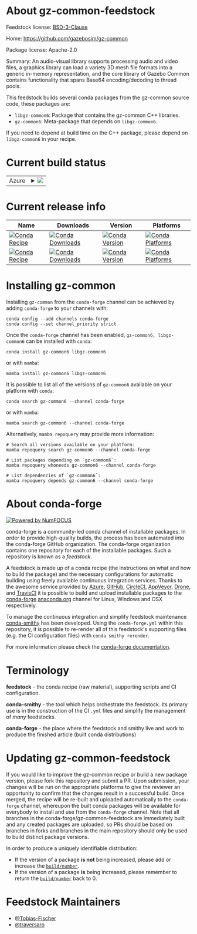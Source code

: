 About gz-common-feedstock
=========================

Feedstock license: [BSD-3-Clause](https://github.com/conda-forge/gz-common-feedstock/blob/main/LICENSE.txt)

Home: https://github.com/gazebosim/gz-common

Package license: Apache-2.0

Summary: An audio-visual library supports processing audio and video files, a graphics library can load a variety 3D mesh file formats into a generic in-memory representation, and the core library of Gazebo Common contains functionality that spans Base64 encoding/decoding to thread pools.

This feedstock builds several conda packages from the gz-common source code, these packages are:
* `libgz-common6`: Package that contains the gz-common C++ libraries.
* `gz-common6`: Meta-package that depends on `libgz-common6`.

If you need to depend at build time on the C++ package, please depend on `libgz-common6` in your recipe.


Current build status
====================


<table>
    
  <tr>
    <td>Azure</td>
    <td>
      <details>
        <summary>
          <a href="https://dev.azure.com/conda-forge/feedstock-builds/_build/latest?definitionId=17565&branchName=main">
            <img src="https://dev.azure.com/conda-forge/feedstock-builds/_apis/build/status/gz-common-feedstock?branchName=main">
          </a>
        </summary>
        <table>
          <thead><tr><th>Variant</th><th>Status</th></tr></thead>
          <tbody><tr>
              <td>linux_64</td>
              <td>
                <a href="https://dev.azure.com/conda-forge/feedstock-builds/_build/latest?definitionId=17565&branchName=main">
                  <img src="https://dev.azure.com/conda-forge/feedstock-builds/_apis/build/status/gz-common-feedstock?branchName=main&jobName=linux&configuration=linux%20linux_64_" alt="variant">
                </a>
              </td>
            </tr><tr>
              <td>linux_aarch64</td>
              <td>
                <a href="https://dev.azure.com/conda-forge/feedstock-builds/_build/latest?definitionId=17565&branchName=main">
                  <img src="https://dev.azure.com/conda-forge/feedstock-builds/_apis/build/status/gz-common-feedstock?branchName=main&jobName=linux&configuration=linux%20linux_aarch64_" alt="variant">
                </a>
              </td>
            </tr><tr>
              <td>linux_ppc64le</td>
              <td>
                <a href="https://dev.azure.com/conda-forge/feedstock-builds/_build/latest?definitionId=17565&branchName=main">
                  <img src="https://dev.azure.com/conda-forge/feedstock-builds/_apis/build/status/gz-common-feedstock?branchName=main&jobName=linux&configuration=linux%20linux_ppc64le_" alt="variant">
                </a>
              </td>
            </tr><tr>
              <td>osx_64</td>
              <td>
                <a href="https://dev.azure.com/conda-forge/feedstock-builds/_build/latest?definitionId=17565&branchName=main">
                  <img src="https://dev.azure.com/conda-forge/feedstock-builds/_apis/build/status/gz-common-feedstock?branchName=main&jobName=osx&configuration=osx%20osx_64_" alt="variant">
                </a>
              </td>
            </tr><tr>
              <td>osx_arm64</td>
              <td>
                <a href="https://dev.azure.com/conda-forge/feedstock-builds/_build/latest?definitionId=17565&branchName=main">
                  <img src="https://dev.azure.com/conda-forge/feedstock-builds/_apis/build/status/gz-common-feedstock?branchName=main&jobName=osx&configuration=osx%20osx_arm64_" alt="variant">
                </a>
              </td>
            </tr><tr>
              <td>win_64</td>
              <td>
                <a href="https://dev.azure.com/conda-forge/feedstock-builds/_build/latest?definitionId=17565&branchName=main">
                  <img src="https://dev.azure.com/conda-forge/feedstock-builds/_apis/build/status/gz-common-feedstock?branchName=main&jobName=win&configuration=win%20win_64_" alt="variant">
                </a>
              </td>
            </tr>
          </tbody>
        </table>
      </details>
    </td>
  </tr>
</table>

Current release info
====================

| Name | Downloads | Version | Platforms |
| --- | --- | --- | --- |
| [![Conda Recipe](https://img.shields.io/badge/recipe-gz--common6-green.svg)](https://anaconda.org/conda-forge/gz-common6) | [![Conda Downloads](https://img.shields.io/conda/dn/conda-forge/gz-common6.svg)](https://anaconda.org/conda-forge/gz-common6) | [![Conda Version](https://img.shields.io/conda/vn/conda-forge/gz-common6.svg)](https://anaconda.org/conda-forge/gz-common6) | [![Conda Platforms](https://img.shields.io/conda/pn/conda-forge/gz-common6.svg)](https://anaconda.org/conda-forge/gz-common6) |
| [![Conda Recipe](https://img.shields.io/badge/recipe-libgz--common6-green.svg)](https://anaconda.org/conda-forge/libgz-common6) | [![Conda Downloads](https://img.shields.io/conda/dn/conda-forge/libgz-common6.svg)](https://anaconda.org/conda-forge/libgz-common6) | [![Conda Version](https://img.shields.io/conda/vn/conda-forge/libgz-common6.svg)](https://anaconda.org/conda-forge/libgz-common6) | [![Conda Platforms](https://img.shields.io/conda/pn/conda-forge/libgz-common6.svg)](https://anaconda.org/conda-forge/libgz-common6) |

Installing gz-common
====================

Installing `gz-common` from the `conda-forge` channel can be achieved by adding `conda-forge` to your channels with:

```
conda config --add channels conda-forge
conda config --set channel_priority strict
```

Once the `conda-forge` channel has been enabled, `gz-common6, libgz-common6` can be installed with `conda`:

```
conda install gz-common6 libgz-common6
```

or with `mamba`:

```
mamba install gz-common6 libgz-common6
```

It is possible to list all of the versions of `gz-common6` available on your platform with `conda`:

```
conda search gz-common6 --channel conda-forge
```

or with `mamba`:

```
mamba search gz-common6 --channel conda-forge
```

Alternatively, `mamba repoquery` may provide more information:

```
# Search all versions available on your platform:
mamba repoquery search gz-common6 --channel conda-forge

# List packages depending on `gz-common6`:
mamba repoquery whoneeds gz-common6 --channel conda-forge

# List dependencies of `gz-common6`:
mamba repoquery depends gz-common6 --channel conda-forge
```


About conda-forge
=================

[![Powered by
NumFOCUS](https://img.shields.io/badge/powered%20by-NumFOCUS-orange.svg?style=flat&colorA=E1523D&colorB=007D8A)](https://numfocus.org)

conda-forge is a community-led conda channel of installable packages.
In order to provide high-quality builds, the process has been automated into the
conda-forge GitHub organization. The conda-forge organization contains one repository
for each of the installable packages. Such a repository is known as a *feedstock*.

A feedstock is made up of a conda recipe (the instructions on what and how to build
the package) and the necessary configurations for automatic building using freely
available continuous integration services. Thanks to the awesome service provided by
[Azure](https://azure.microsoft.com/en-us/services/devops/), [GitHub](https://github.com/),
[CircleCI](https://circleci.com/), [AppVeyor](https://www.appveyor.com/),
[Drone](https://cloud.drone.io/welcome), and [TravisCI](https://travis-ci.com/)
it is possible to build and upload installable packages to the
[conda-forge](https://anaconda.org/conda-forge) [anaconda.org](https://anaconda.org/)
channel for Linux, Windows and OSX respectively.

To manage the continuous integration and simplify feedstock maintenance
[conda-smithy](https://github.com/conda-forge/conda-smithy) has been developed.
Using the ``conda-forge.yml`` within this repository, it is possible to re-render all of
this feedstock's supporting files (e.g. the CI configuration files) with ``conda smithy rerender``.

For more information please check the [conda-forge documentation](https://conda-forge.org/docs/).

Terminology
===========

**feedstock** - the conda recipe (raw material), supporting scripts and CI configuration.

**conda-smithy** - the tool which helps orchestrate the feedstock.
                   Its primary use is in the construction of the CI ``.yml`` files
                   and simplify the management of *many* feedstocks.

**conda-forge** - the place where the feedstock and smithy live and work to
                  produce the finished article (built conda distributions)


Updating gz-common-feedstock
============================

If you would like to improve the gz-common recipe or build a new
package version, please fork this repository and submit a PR. Upon submission,
your changes will be run on the appropriate platforms to give the reviewer an
opportunity to confirm that the changes result in a successful build. Once
merged, the recipe will be re-built and uploaded automatically to the
`conda-forge` channel, whereupon the built conda packages will be available for
everybody to install and use from the `conda-forge` channel.
Note that all branches in the conda-forge/gz-common-feedstock are
immediately built and any created packages are uploaded, so PRs should be based
on branches in forks and branches in the main repository should only be used to
build distinct package versions.

In order to produce a uniquely identifiable distribution:
 * If the version of a package **is not** being increased, please add or increase
   the [``build/number``](https://docs.conda.io/projects/conda-build/en/latest/resources/define-metadata.html#build-number-and-string).
 * If the version of a package **is** being increased, please remember to return
   the [``build/number``](https://docs.conda.io/projects/conda-build/en/latest/resources/define-metadata.html#build-number-and-string)
   back to 0.

Feedstock Maintainers
=====================

* [@Tobias-Fischer](https://github.com/Tobias-Fischer/)
* [@traversaro](https://github.com/traversaro/)


<!-- dummy commit to enable rerendering -->

